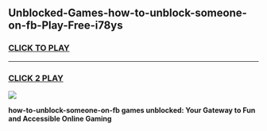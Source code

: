 
## Unblocked-Games-how-to-unblock-someone-on-fb-Play-Free-i78ys
<h3>
<a href="https://premium76.site?title=how-to-unblock-someone-on-fb&ref=12A">CLICK TO PLAY</a></h3>
<hr>

<h3>
<a href="https://premium76.site?title=how-to-unblock-someone-on-fb&ref=12A">CLICK 2 PLAY</a>
  
</h3>

<a href="https://premium76.site?title=how-to-unblock-someone-on-fb&ref=12A"><img src="https://clearcache.store/games.png"></a>


**how-to-unblock-someone-on-fb games unblocked: Your Gateway to Fun and Accessible Online Gaming**
